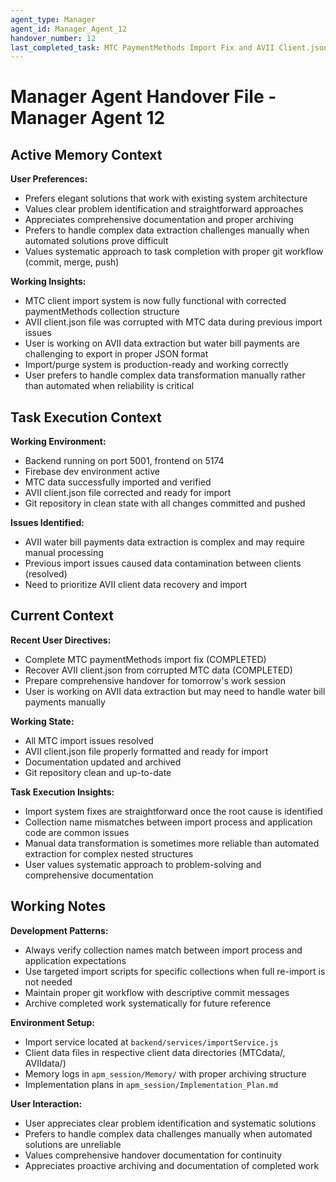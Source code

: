 ```yaml
---
agent_type: Manager
agent_id: Manager_Agent_12
handover_number: 12
last_completed_task: MTC PaymentMethods Import Fix and AVII Client.json Recovery
---
```


# Manager Agent Handover File - Manager Agent 12

## Active Memory Context

**User Preferences:** 
- Prefers elegant solutions that work with existing system architecture
- Values clear problem identification and straightforward approaches
- Appreciates comprehensive documentation and proper archiving
- Prefers to handle complex data extraction challenges manually when automated solutions prove difficult
- Values systematic approach to task completion with proper git workflow (commit, merge, push)

**Working Insights:** 
- MTC client import system is now fully functional with corrected paymentMethods collection structure
- AVII client.json file was corrupted with MTC data during previous import issues
- User is working on AVII data extraction but water bill payments are challenging to export in proper JSON format
- Import/purge system is production-ready and working correctly
- User prefers to handle complex data transformation manually rather than automated when reliability is critical

## Task Execution Context

**Working Environment:** 
- Backend running on port 5001, frontend on 5174
- Firebase dev environment active
- MTC data successfully imported and verified
- AVII client.json file corrected and ready for import
- Git repository in clean state with all changes committed and pushed

**Issues Identified:** 
- AVII water bill payments data extraction is complex and may require manual processing
- Previous import issues caused data contamination between clients (resolved)
- Need to prioritize AVII client data recovery and import

## Current Context

**Recent User Directives:** 
- Complete MTC paymentMethods import fix (COMPLETED)
- Recover AVII client.json from corrupted MTC data (COMPLETED)
- Prepare comprehensive handover for tomorrow's work session
- User is working on AVII data extraction but may need to handle water bill payments manually

**Working State:** 
- All MTC import issues resolved
- AVII client.json file properly formatted and ready for import
- Documentation updated and archived
- Git repository clean and up-to-date

**Task Execution Insights:** 
- Import system fixes are straightforward once the root cause is identified
- Collection name mismatches between import process and application code are common issues
- Manual data transformation is sometimes more reliable than automated extraction for complex nested structures
- User values systematic approach to problem-solving and comprehensive documentation

## Working Notes

**Development Patterns:** 
- Always verify collection names match between import process and application expectations
- Use targeted import scripts for specific collections when full re-import is not needed
- Maintain proper git workflow with descriptive commit messages
- Archive completed work systematically for future reference

**Environment Setup:** 
- Import service located at `backend/services/importService.js`
- Client data files in respective client data directories (MTCdata/, AVIIdata/)
- Memory logs in `apm_session/Memory/` with proper archiving structure
- Implementation plans in `apm_session/Implementation_Plan.md`

**User Interaction:** 
- User appreciates clear problem identification and systematic solutions
- Prefers to handle complex data challenges manually when automated solutions are unreliable
- Values comprehensive handover documentation for continuity
- Appreciates proactive archiving and documentation of completed work
